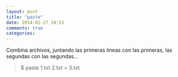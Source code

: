 ```yaml
---
layout: post
title: "paste"
date: 2014-01-27 18:53
comments: true
categories: 
---
```

Combina archivos, juntando las primeras lineas con las primeras, las segundas con las segundas...

>$ paste 1.txt 2.txt > 3.txt

